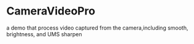 # CameraVideoPro
a demo that process video captured from the camera,including smooth, brightness, and UMS sharpen
